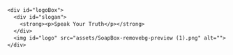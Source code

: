 <!-- <!DOCTYPE html> -->
<html lang="en">
<head>
  <title>Fun with Anime.js</title>
  <link rel="stylesheet" href="style.css">
  <link href="https://fonts.googleapis.com/css?family=Lato|Sansita|Quicksand|Slabo|Caveat+Brush" rel="stylesheet">
  <link href="https://fonts.googleapis.com/css?family=Lato:300,400,400i,700,700i|Quicksand:400,700" rel="stylesheet">
  <link rel="stylesheet" media="screen" href="https://fontlibrary.org/face/aileron" type="text/css"/>
  <link rel="stylesheet" media="screen" href="https://fontlibrary.org/face/cmu-serif" type="text/css"/>
  <link rel="stylesheet" media="screen" href="https://fontlibrary.org/face/glacial-indifference" type="text/css"/>
  
  <!-- <div class="mainContainer" id="mainContainer">
    <h1>Web Font Test</h1>
  
    <div class="fontContainer" style="font-family: 'Quicksand', sans-serif;">
      <div class="fontInfo">Google - Quicksand</div>
      <div>
        <span class='thin'>thin</span> - 
        <span class='italics'>italic</span> - 
        <span class='bold'>bold</span> - 
        <span class='boldItalics'>bold italics</span>
      </div>
    </div>
    
    <div  class="fontContainer" style="font-family: 'Sansita', sans-serif;">
      <div class="fontInfo">Google - Sansita</div>
      <div>
        <span class='thin'>thin</span> - 
        <span class='italics'>italic</span> - 
        <span class='bold'>bold</span> - 
        <span class='boldItalics'>bold italics</span>
      </div>
    </div>
    
    <div  class="fontContainer" style="font-family: 'Lato', sans-serif;">
      <div class="fontInfo">Google - Lato</div>
      <div>
        <span class='thin'>thin</span> - 
        <span class='italics'>italic</span> - 
        <span class='bold'>bold</span> - 
        <span class='boldItalics'>bold italics</span>
      </div>
    </div>
    
    <div  class="fontContainer" style="font-family: 'Slabo', serif;">
      <div class="fontInfo">Google - Slabo</div>
      <div>
        <span class='thin'>thin</span> - 
        <span class='italics'>italic</span> - 
        <span class='bold'>bold</span> - 
        <span class='boldItalics'>bold italics</span>
      </div>
    </div>
    
    <div  class="fontContainer" style="font-family: 'Caveat Brush', cursive;">
      <div class="fontInfo">Google - Caveat Brush</div>
      <div>
        <span class='thin'>thin</span> - 
        <span class='italics'>italic</span> - 
        <span class='bold'>bold</span> - 
        <span class='boldItalics'>bold italics</span>
      </div>
    </div>
    
    <div  class="fontContainer" style="font-family: 'AlerionRegular';">
      <div class="fontInfo">Font Library - Alerion</div>
      <div>
        <span class='thin'>thin</span> - 
        <span class='italics'>italic</span> - 
        <span class='bold'>bold</span> - 
        <span class='boldItalics'>bold italics</span>
      </div>
    </div>
    
    <div  class="fontContainer" style="font-family: 'CMUSerifRoman';">
      <div class="fontInfo">Font Library - CMU Serif Roman</div>
      <div>
        <span class='thin'>thin</span> - 
        <span class='italics'>italic</span> - 
        <span class='bold'>bold</span> - 
        <span class='boldItalics'>bold italics</span>
      </div>
    </div>
    
    <div  class="fontContainer" style="font-family: 'GlacialIndifferenceRegular';">
      <div class="fontInfo">Font Library - Glacial Indifference</div>
      <div>
        <span class='thin'>thin</span> - 
        <span class='italics'>italic</span> - 
        <span class='bold'>bold</span> - 
        <span class='boldItalics'>bold italics</span>
      </div>
    </div>
  </div> -->
<body>

  <!-- <div class="container"> -->
    
    <div id="logoBox">
      <div id="slogan">
        <strong><p>Speak Your Truth</p></strong>
      </div>
      <img id="logo" src="assets/SoapBox-removebg-preview (1).png" alt="">
    </div>
    
  <!-- </div> -->

  <!-- Animejs Lib -->
  <script src="https://cdn.jsdelivr.net/npm/animejs@3.2.0/lib/anime.min.js"></script>

  <!-- Your custom scripts -->
  <script src="sketch.js" defer></script>
</body>
</html>
